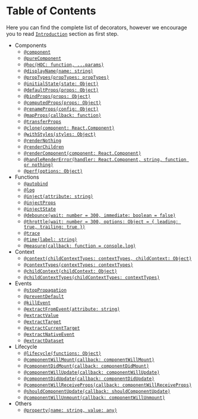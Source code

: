# Table of Contents

Here you can find the complete list of decorators, however we encourage you to read [`Introduction`](Introduction.md) section as first step.

- Components
  - [`@component`](components/component.md)
  - [`@pureComponent`](components/pureComponent.md)
  - [`@hoc(HOC: function, ...params)`](components/hoc.md)
  - [`@displayName(name: string)`](components/displayName.md)
  - [`@propTypes(propTypes: propTypes)`](components/propTypes.md)
  - [`@initialState(state: Object)`](components/initialState.md)
  - [`@defaultProps(props: Object)`](components/defaultProps.md)
  - [`@bindProps(props: Object)`](components/bindProps.md)
  - [`@computedProps(props: Object)`](components/computedProps.md)
  - [`@renameProps(config: Object)`](components/renameProps.md)
  - [`@mapProps(callback: function)`](components/mapProps.md)
  - [`@transferProps`](components/transferProps.md)
  - [`@clone(component: React.Component)`](components/clone.md)
  - [`@withStyles(styles: Object)`](components/withStyles.md)
  - [`@renderNothing`](components/renderNothing.md)
  - [`@renderChildren`](components/renderChildren.md)
  - [`@renderComponent(component: React.Component)`](components/renderComponent.md)
  - [`@handleRenderError(handler: React.Component, string, function or nothing)`](components/handleRenderError.md)
  - [`@perf(options: Object)`](components/perf.md)
- Functions
  - [`@autobind`](functions/autobind.md)
  - [`@log`](functions/log.md)
  - [`@inject(attribute: string)`](functions/inject.md)
  - [`@injectProps`](functions/injectProps.md)
  - [`@injectState`](functions/injectState.md)
  - [`@debounce(wait: number = 300, immediate: boolean = false)`](functions/debounce.md)
  - [`@throttle(wait: number = 300, options: Object = { leading: true, trailing: true })`](functions/throttle.md)
  - [`@trace`](functions/trace.md)
  - [`@time(label: string)`](functions/time.md)
  - [`@measure(callback: function = console.log)`](functions/measure.md)
- Context
  - [`@context(childContextTypes: contextTypes, childContext: Object)`](context/context.md)
  - [`@contextTypes(contextTypes: contextTypes)`](context/contextTypes.md)
  - [`@childContext(childContext: Object)`](context/childContext.md)
  - [`@childContextTypes(childContextTypes: contextTypes)`](context/childContextTypes.md)
- Events
  - [`@stopPropagation`](events/stopPropagation.md)
  - [`@preventDefault`](events/preventDefault.md)
  - [`@killEvent`](events/killEvent.md)
  - [`@extractFromEvent(attribute: string)`](events/extractFromEvent.md)
  - [`@extractValue`](events/extractValue.md)
  - [`@extractTarget`](events/extractTarget.md)
  - [`@extractCurrentTarget`](events/extractCurrentTarget.md)
  - [`@extractNativeEvent`](events/extractNativeEvent.md)
  - [`@extractDataset`](events/extractDataset.md)
- Lifecycle
  - [`@lifecycle(functions: Object)`](lifecycle/lifecycle.md)
  - [`@componentWillMount(callback: componentWillMount)`](lifecycle/componentWillMount.md)
  - [`@componentDidMount(callback: componentDidMount)`](lifecycle/componentDidMount.md)
  - [`@componentWillUpdate(callback: componentWillUpdate)`](lifecycle/componentWillUpdate.md)
  - [`@componentDidUpdate(callback: componentDidUpdate)`](lifecycle/componentDidUpdate.md)
  - [`@componentWillReceiveProps(callback: componentWillReceiveProps)`](lifecycle/componentWillReceiveProps.md)
  - [`@shouldComponentUpdate(callback: shouldComponentUpdate)`](lifecycle/shouldComponentUpdate.md)
  - [`@componentWillUnmount(callback: componentWillUnmount)`](lifecycle/componentWillUnmount.md)
- Others
  - [`@property(name: string, value: any)`](others/property.md)
